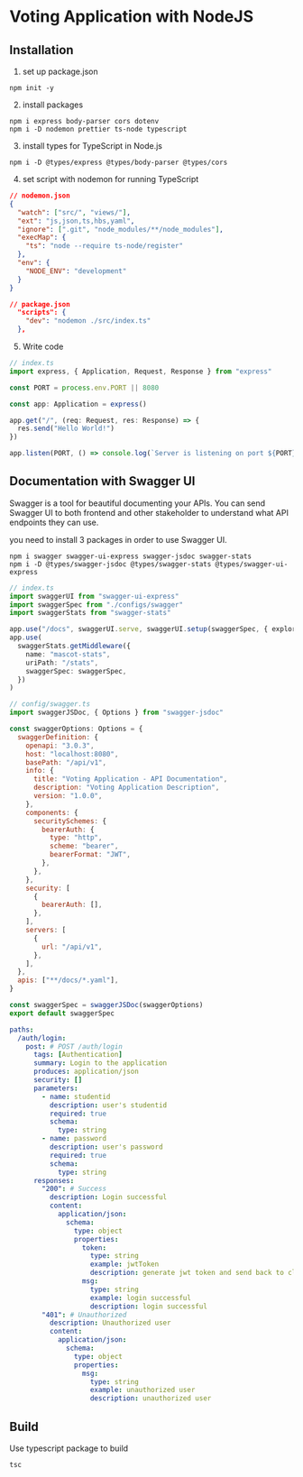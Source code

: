 # Voting Application with NodeJS

## Installation

1. set up package.json

```
npm init -y
```

2. install packages

```
npm i express body-parser cors dotenv
npm i -D nodemon prettier ts-node typescript
```

3. install types for TypeScript in Node.js

```
npm i -D @types/express @types/body-parser @types/cors
```

4. set script with nodemon for running TypeScript

```json
// nodemon.json
{
  "watch": ["src/", "views/"],
  "ext": "js,json,ts,hbs,yaml",
  "ignore": [".git", "node_modules/**/node_modules"],
  "execMap": {
    "ts": "node --require ts-node/register"
  },
  "env": {
    "NODE_ENV": "development"
  }
}
```

```json
// package.json
  "scripts": {
    "dev": "nodemon ./src/index.ts"
  },
```

5. Write code

```ts
// index.ts
import express, { Application, Request, Response } from "express"

const PORT = process.env.PORT || 8080

const app: Application = express()

app.get("/", (req: Request, res: Response) => {
  res.send("Hello World!")
})

app.listen(PORT, () => console.log(`Server is listening on port ${PORT}`))
```

## Documentation with Swagger UI

Swagger is a tool for beautiful documenting your APIs. You can send Swagger UI to both frontend and other stakeholder to understand what API endpoints they can use.

you need to install 3 packages in order to use Swagger UI.

```
npm i swagger swagger-ui-express swagger-jsdoc swagger-stats
npm i -D @types/swagger-jsdoc @types/swagger-stats @types/swagger-ui-express
```

```ts
// index.ts
import swaggerUI from "swagger-ui-express"
import swaggerSpec from "./configs/swagger"
import swaggerStats from "swagger-stats"

app.use("/docs", swaggerUI.serve, swaggerUI.setup(swaggerSpec, { explorer: true }))
app.use(
  swaggerStats.getMiddleware({
    name: "mascot-stats",
    uriPath: "/stats",
    swaggerSpec: swaggerSpec,
  })
)
```

```js
// config/swagger.ts
import swaggerJSDoc, { Options } from "swagger-jsdoc"

const swaggerOptions: Options = {
  swaggerDefinition: {
    openapi: "3.0.3",
    host: "localhost:8080",
    basePath: "/api/v1",
    info: {
      title: "Voting Application - API Documentation",
      description: "Voting Application Description",
      version: "1.0.0",
    },
    components: {
      securitySchemes: {
        bearerAuth: {
          type: "http",
          scheme: "bearer",
          bearerFormat: "JWT",
        },
      },
    },
    security: [
      {
        bearerAuth: [],
      },
    ],
    servers: [
      {
        url: "/api/v1",
      },
    ],
  },
  apis: ["**/docs/*.yaml"],
}

const swaggerSpec = swaggerJSDoc(swaggerOptions)
export default swaggerSpec
```

```yaml
paths:
  /auth/login:
    post: # POST /auth/login
      tags: [Authentication]
      summary: Login to the application
      produces: application/json
      security: []
      parameters:
        - name: studentid
          description: user's studentid
          required: true
          schema:
            type: string
        - name: password
          description: user's password
          required: true
          schema:
            type: string
      responses:
        "200": # Success
          description: Login successful
          content:
            application/json:
              schema:
                type: object
                properties:
                  token:
                    type: string
                    example: jwtToken
                    description: generate jwt token and send back to client
                  msg:
                    type: string
                    example: login successful
                    description: login successful
        "401": # Unauthorized
          description: Unauthorized user
          content:
            application/json:
              schema:
                type: object
                properties:
                  msg:
                    type: string
                    example: unauthorized user
                    description: unauthorized user
```

## Build

Use typescript package to build

```
tsc
```
